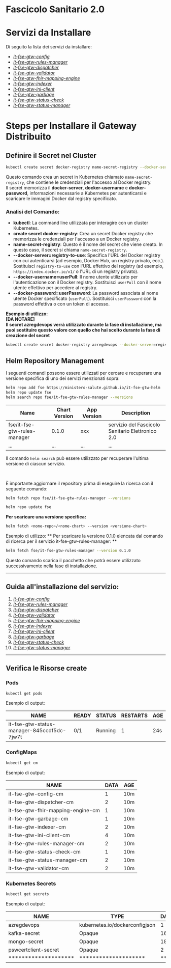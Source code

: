 # Fascicolo Sanitario 2.0

# Servizi da Installare

Di seguito la lista dei servizi da installare:

- [*it-fse-gtw-config*](https://github.com/ministero-salute/it-fse-gtw-config)
- [*it-fse-gtw-rules-manager*](https://github.com/ministero-salute/it-fse-gtw-rules-manager)
- [*it-fse-gtw-dispatcher*](https://github.com/ministero-salute/it-fse-gtw-dispatcher)
- [*it-fse-gtw-validator*](https://github.com/ministero-salute/it-fse-gtw-validator)
- [*it-fse-gtw-fhir-mapping-engine*](https://github.com/ministero-salute/it-fse-gtw-fhir-mapping-engine)
- [*it-fse-gtw-indexer*](https://github.com/ministero-salute/it-fse-gtw-indexer)
- [*it-fse-gtw-ini-client*](https://github.com/ministero-salute/it-fse-gtw-ini-client)
- [*it-fse-gtw-garbage*](https://github.com/ministero-salute/it-fse-gtw-garbage)
- [*it-fse-gtw-status-check*](https://github.com/ministero-salute/it-fse-gtw-status-check)
- [*it-fse-gtw-status-manager*](https://github.com/ministero-salute/it-fse-gtw-status-manager)

# Steps per Installare il Gateway Distribuito

## Definire il Secret nel Cluster

```bash
kubectl create secret docker-registry name-secret-registry --docker-server=registry-to-use --docker-username=userPull --docker-password=userPassword
```
Questo comando crea un secret in Kubernetes chiamato `name-secret-registry`, che contiene le credenziali per l'accesso al Docker registry.<br>
Il secret memorizza il **docker-server**, **docker-username** e **docker-password**, informazioni necessarie a Kubernetes per autenticarsi e scaricare le immagini Docker dal registry specificato.<br>

### Analisi del Comando:
- **kubectl**: La  command line utilizzata per interagire con un cluster Kubernetes.
- **create secret docker-registry**: Crea un secret Docker registry che memorizza le credenziali per l'accesso a un Docker registry.
- **name-secret-registry**: Questo è il nome del secret che viene creato. In questo caso, il secret si chiama `name-secret-registry`.
- **--docker-server=registry-to-use**: Specifica l'URL del Docker registry con cui autenticarsi (ad esempio, Docker Hub, un registry privato, ecc.). Sostituisci `registry-to-use` con l'URL effettivo del registry (ad esempio, `https://index.docker.io/v1/` o l'URL di un registry privato).
- **--docker-username=userPull**: Il nome utente utilizzato per l'autenticazione con il Docker registry. Sostituisci `userPull` con il nome utente effettivo per accedere al registry.
- **--docker-password=userPassword**: La password associata al nome utente Docker specificato (`userPull`). Sostituisci `userPassword` con la password effettiva o con un token di accesso.

**Esempio di utilizzo:**<br>
**[DA NOTARE]** <br>
**Il secret azregdevops verrà utilizzato durante la fase di installazione, ma puoi sostituire questo valore con quello che hai scelto durante la fase di creazione del secret**

```bash
kubectl create secret docker-registry azregdevops --docker-server=registry-to-use --docker-username=userPull --docker-password=userPassword
```

## Helm Repository Management

I seguenti comandi possono essere utilizzati per cercare e recuperare una versione specifica di uno dei servizi menzionati sopra:

```bash
helm repo add fse https://ministero-salute.github.io/it-fse-gtw-helm
helm repo update fse
helm search repo fse/it-fse-gtw-rules-manager --versions
```

| Name                        | Chart Version | App Version | Description                              |
|-----------------------------|---------------|-------------|------------------------------------------|
| fse/it-fse-gtw-rules-manager | 0.1.0         | xxx       | servizio del Fascicolo Sanitario Elettronico 2.0 |
| ...                         | ...           | ...         | ...                                      |

Il comando ```helm search``` può essere utilizzato per recuperare l'ultima versione di ciascun servizio.

<br>

È importante aggiornare il repository prima di eseguire la ricerca con il seguente comando:
```bash
helm fetch repo fse/it-fse-gtw-rules-manager --versions
```

```bash
helm repo update fse
```

**Per scaricare una versione specifica:**
```bash
helm fetch <nome-repo>/<nome-chart> --version <versione-chart> 
```

Esempio di utilizzo:
** Per scaricare la versione 0.1.0 elencata dal comando di ricerca per il servizio it-fse-gtw-rules-manager: **

```bash
helm fetch fse/it-fse-gtw-rules-manager --version 0.1.0
```

Questo comando scarica il pacchetto che potrà essere utilizzato successivamente nella fase di installazione.


---
## Guida all'installazione del servizio:

1. [*it-fse-gtw-config*](it-fse-gtw-config/installation-guide.md)<br>
2. [*it-fse-gtw-rules-manager*](it-fse-gtw-rules-manager/installation-guide.md)<br>
3. [*it-fse-gtw-dispatcher*](it-fse-gtw-dispatcher/installation-guide.md)<br>
4. [*it-fse-gtw-validator*](it-fse-gtw-validator/installation-guide.md)<br>
5. [*it-fse-gtw-fhir-mapping-engine*](it-fse-gtw-fhir-mapping-engine/installation-guide.md)<br>
6. [*it-fse-gtw-indexer*](it-fse-gtw-indexer/installation-guide.md)<br>
7. [*it-fse-gtw-ini-client*](it-fse-gtw-ini-client/installation-guide.md)<br>
8. [*it-fse-gtw-garbage*](it-fse-gtw-garbage/installation-guide.md)<br>
9. [*it-fse-gtw-status-check*](it-fse-gtw-status-check/installation-guide.md)<br>
10. [*it-fse-gtw-status-manager*](it-fse-gtw-status-manager/installation-guide.md)<br>
---

## Verifica le Risorse create

### Pods

```bash
kubectl get pods
```
Esempio di output:

| NAME                                      | READY | STATUS  | RESTARTS | AGE |
|-------------------------------------------|-------|---------|----------|-----|
| it-fse-gtw-status-manager-845ccdf5dc-7jw7t | 0/1   | Running | 1        | 24s |

### ConfigMaps

```bash
kubectl get cm
```

Esempio di output:

| NAME                              | DATA | AGE |
|-----------------------------------|------|-----|
|it-fse-gtw-config-cm               | 1    | 10m |
|it-fse-gtw-dispatcher-cm           | 2    | 10m |
|it-fse-gtw-fhir-mapping-engine-cm  | 1    | 10m |
|it-fse-gtw-garbage-cm              | 1    | 10m |
|it-fse-gtw-indexer-cm              | 2    | 10m |
|it-fse-gtw-ini-client-cm           | 4    | 10m |
|it-fse-gtw-rules-manager-cm        | 2    | 10m |
|it-fse-gtw-status-check-cm         | 1    | 10m |
|it-fse-gtw-status-manager-cm       | 2    | 10m |
|it-fse-gtw-validator-cm            | 2    | 10m |


### Kubernetes Secrets

```bash
kubectl get secrets
```

Esempio di output:

| NAME                     | TYPE                                | DATA | AGE  |
|--------------------------|-------------------------------------|------|------|
| azregdevops               | kubernetes.io/dockerconfigjson     | 1    | 14d  |
| kafka-secret              | Opaque                              | 16   | 111m |
| mongo-secret              | Opaque                              | 18   | 111m |
| pswcertclient-secret      | Opaque                              | 2    | 111m |
| ********************      | ********************                | ***  | *** |
```
